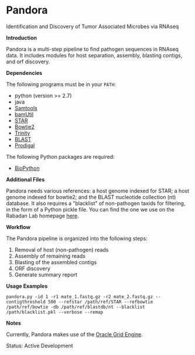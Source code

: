 Pandora
=======

Identification and Discovery of Tumor Associated Microbes via RNAseq

**Introduction**

Pandora is a multi-step pipeline to find pathogen sequences in RNAseq data. 
It includes modules for host separation, assembly, blasting contigs, and orf discovery.

**Dependencies**

The following programs must be in your `PATH`:

- python (version >= 2.7)
- java
- [Samtools](http://www.htslib.org/)
- [bamUtil](https://github.com/statgen/bamUtil)
- [STAR](https://github.com/alexdobin/STAR)
- [Bowtie2](http://bowtie-bio.sourceforge.net/bowtie2/index.shtml)
- [Trinity](https://github.com/trinityrnaseq/trinityrnaseq/wiki)
- [BLAST](http://www.ncbi.nlm.nih.gov/books/NBK279671/)
- [Prodigal](http://prodigal.ornl.gov/)

The following Python packages are required:

- [BioPython](http://biopython.org/wiki/Main_Page)

**Additional Files**

Pandora needs various references: a host genome indexed for STAR; a host genome indexed for bowtie2; and the BLAST nucleotide collection (nt) database.
It also requires a "blacklist" of non-pathogen taxids for filtering, in the form of a Python pickle file.
You can find the one we use on the Rabadan Lab homepage [here](https://rabadan.c2b2.columbia.edu/public/pandora_resources/).

**Workflow**

The Pandora pipeline is organized into the following steps:

1. Removal of host (non-pathogen) reads 
2. Assembly of remaining reads
3. Blasting of the assembled contigs
4. ORF discovery
5. Generate summary report

**Usage Examples**

```
pandora.py -id 1 -r1 mate_1.fastq.gz -r2 mate_2.fastq.gz --contigthreshold 500 --refstar /path/ref/STAR --refbowtie /path/ref/bowtie -db /path/ref/blastdb/nt --blacklist /path/blacklist.pkl --verbose --remap
```

**Notes**

Currently, Pandora makes use of the [Oracle Grid Engine](https://en.wikipedia.org/wiki/Oracle_Grid_Engine).

Status: Active Development

